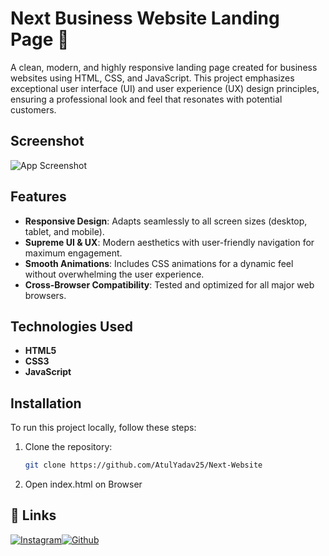 # Next Business Website Landing Page 💠

A clean, modern, and highly responsive landing page created for business websites using HTML, CSS, and JavaScript. This project emphasizes exceptional user interface (UI) and user experience (UX) design principles, ensuring a professional look and feel that resonates with potential customers.

## Screenshot

![App Screenshot](https://i.ibb.co/DG5B0mT/aaaa.png)

## Features
- **Responsive Design**: Adapts seamlessly to all screen sizes (desktop, tablet, and mobile).
- **Supreme UI & UX**: Modern aesthetics with user-friendly navigation for maximum engagement.
- **Smooth Animations**: Includes CSS animations for a dynamic feel without overwhelming the user experience.
- **Cross-Browser Compatibility**: Tested and optimized for all major web browsers.

## Technologies Used
- **HTML5**
- **CSS3**
- **JavaScript**

## Installation
To run this project locally, follow these steps:

1. Clone the repository:
   ```bash
   git clone https://github.com/AtulYadav25/Next-Website

2. Open index.html on Browser
## 🔗 Links

[![Instagram](https://i.ibb.co/3cq8cv3/Orig-instagram.png)](https://www.instagram.com/yadavv.atul/)[![Github](https://i.ibb.co/4V1sH7f/Orig-Github.png)](https://www.instagram.com/yadavv.atul/)



